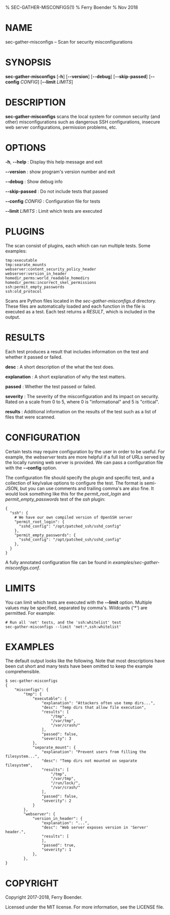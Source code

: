 % SEC-GATHER-MISCONFIGS(1)
% Ferry Boender
% Nov 2018

# NAME

sec-gather-misconfigs – Scan for security misconfigurations

# SYNOPSIS

 **sec-gather-misconfigs** [**-h**] [**--version**] [**--debug**] [**--skip-passed**] [**--config** *CONFIG*] [**--limit** *LIMITS*]


# DESCRIPTION

**sec-gather-misconfigs** scans the local system for common security (and
other) misconfigurations such as dangerous SSH configurations, insecure web
server configurations, permission problems, etc.

# OPTIONS

**-h**, **--help**
:   Display this help message and exit

**--version**
:   show program's version number and exit

**--debug**
:   Show debug info

**--skip-passed**
:   Do not include tests that passed

**--config** *CONFIG*
:   Configuration file for tests

**--limit** *LIMITS*
:   Limit which tests are executed

# PLUGINS

The scan consist of plugins, each which can run multiple tests. Some examples:

    tmp:executable
    tmp:searate_mounts
    webserver:content_security_policy_header
    webserver:version_in_header
    homedir_perms:world_readable_homedirs
    homedir_perms:incorrect_skel_permissions
    ssh:permit_empty_passwords
    ssh:old_protocol

Scans are Python files located in the *sec-gather-misconfigs.d* directory.
These files are automatically loaded and each function in the file is executed
as a test. Each test returns a *RESULT*, which is included in the output.

# RESULTS

Each test produces a result that includes information on the test and whether
it passed or failed.

**desc**
:   A short description of the what the test does.

**explanation**
:   A short explanation of why the test matters.

**passed**
:   Whether the test passed or failed.

**severity**
:   The severity of the misconfiguration and its impact on security. Rated on a scale from 0 to 5, where 0 is "informational" and 5 is "critical".

**results**
:   Additional information on the results of the test such as a list of files that were scanned.

# CONFIGURATION

Certain tests may require configuration by the user in order to be useful. For
example, the *webserver* tests are more helpful if a full list of URLs served
by the locally running web server is provided. We can pass a configuration
file with the **--config** option.

The configuration file should specify the plugin and specific test, and a
collection of key/value options to configure the test. The format is
semi-JSON, but you can use comments and trailing comma's are also fine. It
would look something like this for the *permit_root_login* and
*permit_empty_passwords* test of the *ssh* plugin:

    {
      "ssh": {
        # We have our own compiled version of OpenSSH server
        "permit_root_login": {
          "sshd_config": "/opt/patched_ssh/sshd_config"
        },
        "permit_empty_passwords": {
          "sshd_config": "/opt/patched_ssh/sshd_config"
        },
      }
    }

A fully annotated configuration file can be found in
*examples/sec-gather-misconfigs.conf*.

# LIMITS

You can limit which tests are executed with the **--limit** option. Multiple
values may be specified, separated by comma's. Wildcards ('\*') are permitted.
For example:

    # Run all 'net' tests, and the 'ssh:whitelist' test
    sec-gather-misconfigs --limit 'net:*,ssh:whitelist'

# EXAMPLES

The default output looks like the following. Note that most descriptions have
been cut short and many tests have been omitted to keep the example
comprehensible.

    $ sec-gather-misconfigs
    {
        "misconfigs": {
            "tmp": {
                "executable": {
                    "explanation": "Attackers often use temp dirs...", 
                    "desc": "Temp dirs that allow file execution", 
                    "results": [
                        "/tmp", 
                        "/var/tmp", 
                        "/var/crash/"
                    ], 
                    "passed": false, 
                    "severity": 3
                }, 
                "separate_mount": {
                    "explanation": "Prevent users from filling the filesystem...", 
                    "desc": "Temp dirs not mounted on separate filesystem", 
                    "results": [
                        "/tmp", 
                        "/var/tmp", 
                        "/run/lock/", 
                        "/var/crash/"
                    ], 
                    "passed": false, 
                    "severity": 2
                }
            }, 
            "webserver": {
                "version_in_header": {
                    "explanation": "...", 
                    "desc": "Web server exposes version in 'Server' header.", 
                    "results": [
                    ], 
                    "passed": true, 
                    "severity": 1
                }, 
            },
    }

# COPYRIGHT

Copyright 2017-2018, Ferry Boender.

Licensed under the MIT license. For more information, see the LICENSE file.
